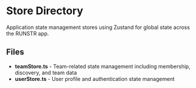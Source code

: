 # Store Directory

Application state management stores using Zustand for global state across the RUNSTR app.

## Files

- **teamStore.ts** - Team-related state management including membership, discovery, and team data
- **userStore.ts** - User profile and authentication state management